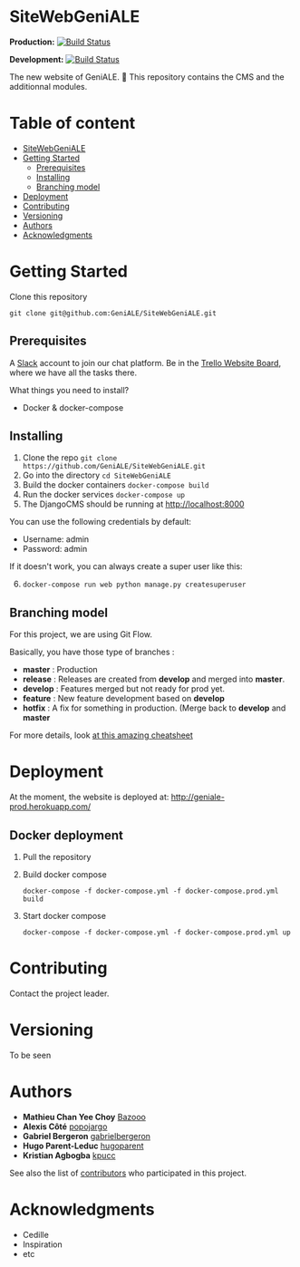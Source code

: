 # SiteWebGeniALE

__Production:__ [![Build Status](https://travis-ci.org/GeniALE/SiteWebGeniALE.svg?branch=master)](https://travis-ci.org/GeniALE/SiteWebGeniALE)

__Development:__ [![Build Status](https://travis-ci.org/GeniALE/SiteWebGeniALE.svg?branch=develop)](https://travis-ci.org/GeniALE/SiteWebGeniALE)

The new website of GeniALE. :beers:
This repository  contains the CMS and the additionnal modules.

# Table of content
- [SiteWebGeniALE](#sitewebgeniale)
- [Getting Started](#getting-started)
  - [Prerequisites](#prerequisites)
  - [Installing](#installing)
  - [Branching model](#branching-model)
- [Deployment](#deployment)
- [Contributing](#contributing)
- [Versioning](#versioning)
- [Authors](#authors)
- [Acknowledgments](#acknowledgments)

# Getting Started

Clone this repository

```
git clone git@github.com:GeniALE/SiteWebGeniALE.git
```

## Prerequisites

A [Slack](https://slack.com/) account to join our chat platform.
Be in the [Trello Website Board](https://trello.com/b/t7NT6LjO/page-web-g%C3%A9niale), where we have all the tasks there.

What things you need to install?
  - Docker & docker-compose

## Installing

1. Clone the repo `git clone https://github.com/GeniALE/SiteWebGeniALE.git`
2. Go into the directory `cd SiteWebGeniALE`
3. Build the docker containers `docker-compose build`
4. Run the docker services `docker-compose up`
5. The DjangoCMS should be running at [http://localhost:8000](localhost:8000)

You can use the following credentials by default:

- Username: admin
- Password: admin

If it doesn't work, you can always create a super user like this:

6. `docker-compose run web python manage.py createsuperuser`

## Branching model

For this project, we are using Git Flow.

Basically, you have those type of branches :

- **master** : Production
- **release** : Releases are created from **develop** and merged into **master**.
- **develop** : Features merged but not ready for prod yet.
- **feature** : New feature development based on **develop**
- **hotfix** : A fix for something in production. (Merge back to **develop** and **master**

For more details, look [at this amazing cheatsheet](https://danielkummer.github.io/git-flow-cheatsheet/)

# Deployment

At the moment, the website is deployed at: http://geniale-prod.herokuapp.com/

## Docker deployment

1. Pull the repository
2. Build docker compose 
    
    `docker-compose -f docker-compose.yml -f docker-compose.prod.yml build`
3. Start docker compose 

    `docker-compose -f docker-compose.yml -f docker-compose.prod.yml up`

# Contributing

Contact the project leader.

# Versioning

To be seen

# Authors

* **Mathieu Chan Yee Choy** [Bazooo](https://github.com/Bazooo)
* **Alexis Côté** [popojargo](https://github.com/popojargo)
* **Gabriel Bergeron** [gabrielbergeron](https://github.com/gabrielbergeron)
* **Hugo Parent-Leduc** [hugoparent](https://github.com/hugoparent)
* **Kristian Agbogba** [kpucc](https://github.com/kpucc)

See also the list of [contributors](https://github.com/GeniALE/SiteWebGeniALE/contributors) who participated in this project.

# Acknowledgments

* Cedille
* Inspiration
* etc
